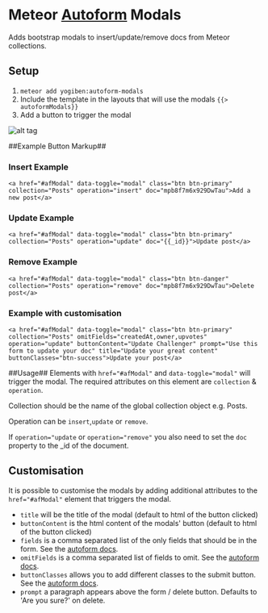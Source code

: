 Meteor [Autoform](https://github.com/aldeed/meteor-autoform) Modals
======================

Adds bootstrap modals to insert/update/remove docs from Meteor collections.

## Setup ##

1. ```meteor add yogiben:autoform-modals```
2. Include the template in the layouts that will use the modals `{{> autoformModals}}`
3. Add a button to trigger the modal


![alt tag](https://raw.githubusercontent.com/yogiben/meteor-autoform-modals/master/readme/1.png)

##Example Button Markup##
### Insert Example ###
```
<a href="#afModal" data-toggle="modal" class="btn btn-primary" collection="Posts" operation="insert" doc="mpb8f7m6x929DwTau">Add a new post</a>
```
### Update Example ###
```
<a href="#afModal" data-toggle="modal" class="btn btn-primary" collection="Posts" operation="update" doc="{{_id}}">Update post</a>
```
### Remove Example ###
```
<a href="#afModal" data-toggle="modal" class="btn btn-danger" collection="Posts" operation="remove" doc="mpb8f7m6x929DwTau">Delete post</a>
```
### Example with customisation ###
```
<a href="#afModal" data-toggle="modal" class="btn btn-primary" collection="Posts" omitFields="createdAt,owner,upvotes" operation="update" buttonContent="Update Challenger" prompt="Use this form to update your doc" title="Update your great content" buttonClasses="btn-success">Update your post</a>
```
##Usage##
Elements with `href="#afModal"` and `data-toggle="modal"` will trigger the modal.
The required attributes on this element are ``collection`` & ``operation``.

Collection should be the name of the global collection object e.g. Posts.

Operation can be ```insert```,```update``` or ```remove```.

If ```operation="update``` or ```operation="remove"``` you also need to set the ```doc``` property to the _id of the document.

## Customisation ##
It is possible to customise the modals by adding additional attributes to the ```href="#afModal"``` element that triggers the modal.
* ```title``` will be the title of the modal (default to html of the button clicked)
* ```buttonContent``` is the html content of the modals' button (default to html of the button clicked)
* ```fields``` is a comma separated list of the only fields that should be in the form. See the [autoform docs](https://github.com/aldeed/meteor-autoform).
* ```omitFields``` is a comma separated list of fields to omit. See the [autoform docs](https://github.com/aldeed/meteor-autoform).
* ```buttonClasses``` allows you to add different classes to the submit button. See the [autoform docs](https://github.com/aldeed/meteor-autoform).
* ```prompt``` a paragraph appears above the form / delete button. Defaults to 'Are you sure?' on delete.
